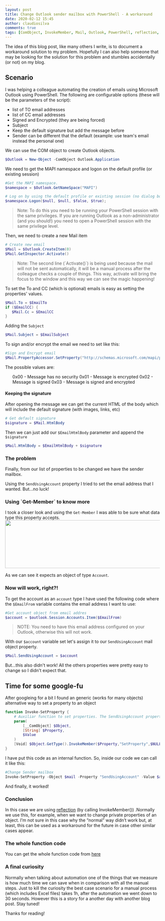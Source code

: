 ```yaml
---
layout: post
title: Change Outlook sender mailbox with PowerShell - A workaround
date: 2020-02-12 15:45
author: claudiosilva
comments: true
tags: [ComObject, InvokeMember, Mail, Outlook, PowerShell, reflection, Scripting, Security, Sender, SendUsingAccount, SetProperty, syndicated]
---
```

The idea of this blog post, like many others I write, is to document a workaround solution to my problem. Hopefully I can also help someone that may be looking for the solution for this problem and stumbles accidentally (or not) on my blog.

<h2>Scenario</h2>

I was helping a colleague automating the creation of emails using Microsoft Outlook using PowerShell. The following are configurable options (these will be the parameters of the script):

<ul>
    <li>list of TO email addresses</li>
    <li>list of CC email addresses</li>
    <li>Signed and Encrypted (they are being forced)</li>
    <li>Subject</li>
    <li>Keep the default signature but add the message before</li>
    <li>Sender can be different that the default (example: use team's email instead the personal one)</li>
</ul>

We can use the COM object to create Outlook objects.

``` powershell
$Outlook = New-Object -ComObject Outlook.Application
```

We need to get the MAPI namespace and logon on the default profile (or existing session)
``` powershell
#Get the MAPI namespace.
$namespace = $Outlook.GetNameSpace("MAPI")

# Log on by using the default profile or existing session (no dialog box).
$namespace.Logon($null, $null, $false, $true);
```

<blockquote>Note: To do this you need to be running your PowerShell session with the same privileges. If you are running Outlook as a non-administrator (and you should!) you need to open a PowerShell session with the same privilege level.</blockquote>

Then, we need to create a new Mail item
``` powershell
# Create new email
$Mail = $Outlook.CreateItem(0)
$Mail.GetInspector.Activate()
```

<blockquote>Note: The second line (`Activate()`) is being used because the mail will not be sent automatically, it will be a manual process after the colleague checks a couple of things. This way, activate will bring the focus to the window and this way we can see the magic happening!</blockquote>

To set the To and CC (which is optional) emails is easy as setting the properties' values.
``` powershell
$Mail.To = $EmailTo
if ($EmailCC) {
   $Mail.Cc = $EmailCC
}
```

Adding the `Subject`
``` powershell
$Mail.Subject = $EmailSubject
```

To sign and/or encrypt the email we need to set like this:
``` powershell
#Sign and Encrypt email
$Mail.PropertyAccessor.SetProperty("http://schemas.microsoft.com/mapi/proptag/0x6E010003", 0x03)
```
The possible values are:

<ul>
0x00 - Message has no security
0x01 - Message is encrypted
0x02 - Message is signed
0x03 - Message is signed and encrypted
</ul>

<h4>Keeping the signature</h4>

After opening the message we can get the current HTML of the body which will include the default signature (with images, links, etc)
``` powershell
# Get default signature
$signature = $Mail.HtmlBody
```

Then we can just add our `$EmailHtmlBody` parameter and append the `$signature`
``` powershell
$Mail.HtmlBody = $EmailHtmlBody + $signature
```

<h3>The problem</h3>

Finally, from our list of properties to be changed we have the sender mailbox.

Using the `SendUsingAccount` property I tried to set the email address that I wanted. But...no luck!

<h3>Using `Get-Member` to know more</h3>

I took a closer look and using the `Get-Member` I was able to be sure what data type this property accepts.
<img src="https://claudioessilva.github.io/img/2020/02/sendingusingaccount_datatype.png" alt="" width="515" height="156" class="aligncenter size-full wp-image-1908" />

As we can see it expects an object of type `Account`.

<h3>Now will work, right?!</h3>

To get the account as an `account` type I have used the following code where the `$EmailFrom` variable contains the email address I want to use:
``` powershell
#Get account object from email addres
$account = $outlook.Session.Accounts.Item($EmailFrom)
```

<blockquote>NOTE: You need to have this email address configured on your Outlook, otherwise this will not work.</blockquote>

With our `$account` variable set let's assign it to our `SendUsingAccount` mail object property.
``` powershell
$Mail.SendUsingAccount = $account
```

But...this also didn't work!
All the others properties were pretty easy to change so I didn't expect that.

<h2>Time for some google-fu</h2>

After googleing for a bit I found an generic (works for many objects) alternative way to set a property to an object

``` powershell
function Invoke-SetProperty {
    # Auxiliar function to set properties. The SendUsingAccount property wouldn't be set in a different way
    param(
        [__ComObject] $Object,
        [String] $Property,
        $Value
    )
    [Void] $Object.GetType().InvokeMember($Property,"SetProperty",$NULL,$Object,$Value)
}
```

I have put this code as an internal function. So, inside our code we can call it like this:
``` powershell
#Change Sender mailbox
Invoke-SetProperty -Object $mail -Property "SendUsingAccount" -Value $account
```

And finally, it worked!

<h3>Conclusion</h3>

In this case we are using <a href="https://docs.microsoft.com/en-us/dotnet/csharp/programming-guide/concepts/reflection" rel="noopener" target="_blank">reflection</a> (by calling InvokeMember()) .Normally we use this, for example, when we want to change private properties of an object. I’m not sure in this case why the “normal” way didn’t work but, at least, this can be used as a workaround for the future in case other similar cases appear.

<h3>The whole function code</h3>

You can get the whole function code from <a href="https://gist.github.com/ClaudioESSilva/dfaf1de2e5da88fca1e59f70edd7f4ae" rel="noopener" target="_blank">here</a>

<h3>A final curiosity</h3>

Normally when talking about automation one of the things that we measure is how much time we can save when in comparison with all the manual steps. Just to kill the curiosity the best case scenario for a manual process (which includes Excel files) takes 1h, after the automation we went down to 30 seconds. However this is a story for a another day with another blog post. Stay tuned!

Thanks for reading!
